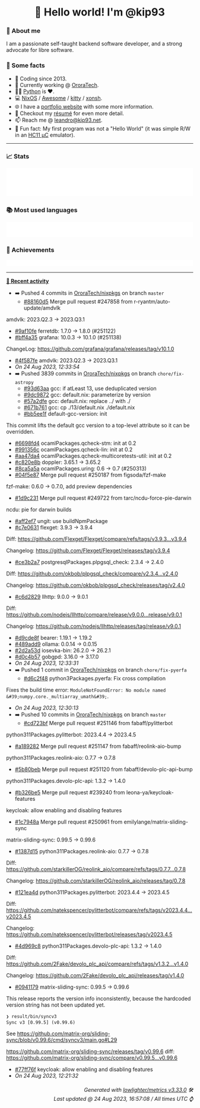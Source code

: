 <!-- README template, populated using this action:
     https://github.com/kip93/kip93/blob/main/.github/workflows/readme.yml. -->

<h1 align="center">👋 Hello world! I'm @kip93</h1> <!-- LOGIN => username -->

### 👤 About me

I am a passionate self-taught backend software developer, and a strong advocate for libre software.


### 💬 Some facts

* 📅 Coding since 2013.
* 💼 Currently working @ [OroraTech](https://ororatech.com/).
* 👨‍💻 [Python](https://github.com/search?q=user%3Akip93&l=python) is ❤️. <!-- LOGIN => username -->
* 💻 [NixOS](https://github.com/NixOS/) /
     [Awesome](https://github.com/awesomeWM/) /
     [kitty](https://github.com/kovidgoyal/kitty/) /
     [xonsh](https://github.com/xonsh/).
* 🌐 I have a [portfolio website](https://kip93.net/) with some more information.
* 📝 Checkout my [résumé](https://kip93.net/resume/) for even more detail.
* 📫 Reach me @ [leandro@kip93.net](mailto:leandro@kip93.net).
* 🎲 Fun fact: My first program was not a "Hello World" (it was simple R/W in an [HC11 µC](https://en.wikipedia.org/wiki/68HC11) emulator).


-----------------------------------------------------------------------------------------------------------------------


### 📈 Stats

![](./stats.svg)


### 📚 Most used languages <!-- by percentage, in decreasing order -->

![](./languages.svg)


### 🏅 Achievements

![](./achievements.svg)


-----------------------------------------------------------------------------------------------------------------------


**[📰 Recent activity](https://github.com/kip93)**
* ➡️ Pushed 4 commits in [OroraTech/nixpkgs](https://github.com/OroraTech/nixpkgs) on branch `master`
  * [#88160d5](https://github.com/OroraTech/nixpkgs/commit/88160d5) Merge pull request #247858 from r-ryantm/auto-update/amdvlk

amdvlk: 2023.Q2.3 -&gt; 2023.Q3.1
  * [#9af10fe](https://github.com/OroraTech/nixpkgs/commit/9af10fe) ferretdb: 1.7.0 -&gt; 1.8.0 (#251122)
  * [#bff4a35](https://github.com/OroraTech/nixpkgs/commit/bff4a35) grafana: 10.0.3 -&gt; 10.1.0 (#251138)

ChangeLog: https://github.com/grafana/grafana/releases/tag/v10.1.0
  * [#4f587fe](https://github.com/OroraTech/nixpkgs/commit/4f587fe) amdvlk: 2023.Q2.3 -&gt; 2023.Q3.1
  * *On 24 Aug 2023, 12:33:54*
* ➡️ Pushed 3839 commits in [OroraTech/nixpkgs](https://github.com/OroraTech/nixpkgs) on branch `chore/fix-astropy`
  * [#93d63aa](https://github.com/OroraTech/nixpkgs/commit/93d63aa) gcc: if atLeast 13, use deduplicated version
  * [#9dc9872](https://github.com/OroraTech/nixpkgs/commit/9dc9872) gcc: default.nix: parameterize by version
  * [#57a2dfe](https://github.com/OroraTech/nixpkgs/commit/57a2dfe) gcc: default.nix: replace ../ with ./
  * [#671b761](https://github.com/OroraTech/nixpkgs/commit/671b761) gcc: cp ./13/default.nix ./default.nix
  * [#bb5ee1f](https://github.com/OroraTech/nixpkgs/commit/bb5ee1f) default-gcc-version: init

This commit lifts the default gcc version to a top-level attribute
so it can be overridden.
  * [#6698fd4](https://github.com/OroraTech/nixpkgs/commit/6698fd4) ocamlPackages.qcheck-stm: init at 0.2
  * [#991356c](https://github.com/OroraTech/nixpkgs/commit/991356c) ocamlPackages.qcheck-lin: init at 0.2
  * [#aa47da4](https://github.com/OroraTech/nixpkgs/commit/aa47da4) ocamlPackages.qcheck-multicoretests-util: init at 0.2
  * [#c820e8b](https://github.com/OroraTech/nixpkgs/commit/c820e8b) doppler: 3.65.1 -&gt; 3.65.2
  * [#8ca5a5a](https://github.com/OroraTech/nixpkgs/commit/8ca5a5a) ocamlPackages.uring: 0.6 → 0.7 (#250313)
  * [#04f5e87](https://github.com/OroraTech/nixpkgs/commit/04f5e87) Merge pull request #250187 from figsoda/fzf-make

fzf-make: 0.6.0 -&gt; 0.7.0, add preview dependencies
  * [#1d9c231](https://github.com/OroraTech/nixpkgs/commit/1d9c231) Merge pull request #249722 from tarc/ncdu-force-pie-darwin

ncdu: pie for darwin builds
  * [#aff2ef7](https://github.com/OroraTech/nixpkgs/commit/aff2ef7) ungit: use buildNpmPackage
  * [#c7e0631](https://github.com/OroraTech/nixpkgs/commit/c7e0631) flexget: 3.9.3 -&gt; 3.9.4

Diff: https://github.com/Flexget/Flexget/compare/refs/tags/v3.9.3...v3.9.4

Changelog: https://github.com/Flexget/Flexget/releases/tag/v3.9.4
  * [#ce3b2a7](https://github.com/OroraTech/nixpkgs/commit/ce3b2a7) postgresqlPackages.plpgsql_check: 2.3.4 -&gt; 2.4.0

Diff: https://github.com/okbob/plpgsql_check/compare/v2.3.4...v2.4.0

Changelog: https://github.com/okbob/plpgsql_check/releases/tag/v2.4.0
  * [#c6d2829](https://github.com/OroraTech/nixpkgs/commit/c6d2829) llhttp: 9.0.0 -&gt; 9.0.1

Diff: https://github.com/nodejs/llhttp/compare/release/v9.0.0...release/v9.0.1

Changelog: https://github.com/nodejs/llhttp/releases/tag/release/v9.0.1
  * [#d9cde8f](https://github.com/OroraTech/nixpkgs/commit/d9cde8f) bearer: 1.19.1 -&gt; 1.19.2
  * [#489add9](https://github.com/OroraTech/nixpkgs/commit/489add9) ollama: 0.0.14 -&gt; 0.0.15
  * [#2d2a53d](https://github.com/OroraTech/nixpkgs/commit/2d2a53d) iosevka-bin: 26.2.0 -&gt; 26.2.1
  * [#d0c4b57](https://github.com/OroraTech/nixpkgs/commit/d0c4b57) gobgpd: 3.16.0 -&gt; 3.17.0
  * *On 24 Aug 2023, 12:33:31*
* ➡️ Pushed 1 commit in [OroraTech/nixpkgs](https://github.com/OroraTech/nixpkgs) on branch `chore/fix-pyerfa`
  * [#d6c2f48](https://github.com/OroraTech/nixpkgs/commit/d6c2f48) python3Packages.pyerfa: Fix cross compilation

Fixes the build time error:
`ModuleNotFoundError: No module named &#39;numpy.core._multiarray_umath&#39;`.
  * *On 24 Aug 2023, 12:30:13*
* ➡️ Pushed 10 commits in [OroraTech/nixpkgs](https://github.com/OroraTech/nixpkgs) on branch `master`
  * [#cd723bf](https://github.com/OroraTech/nixpkgs/commit/cd723bf) Merge pull request #251146 from fabaff/pylitterbot

python311Packages.pylitterbot: 2023.4.4 -&gt; 2023.4.5
  * [#a189282](https://github.com/OroraTech/nixpkgs/commit/a189282) Merge pull request #251147 from fabaff/reolink-aio-bump

python311Packages.reolink-aio: 0.7.7 -&gt; 0.7.8
  * [#5b80beb](https://github.com/OroraTech/nixpkgs/commit/5b80beb) Merge pull request #251120 from fabaff/devolo-plc-api-bump

python311Packages.devolo-plc-api: 1.3.2 -&gt; 1.4.0
  * [#b326be5](https://github.com/OroraTech/nixpkgs/commit/b326be5) Merge pull request #239240 from leona-ya/keycloak-features

keycloak: allow enabling and disabling features
  * [#1c7948a](https://github.com/OroraTech/nixpkgs/commit/1c7948a) Merge pull request #250961 from emilylange/matrix-sliding-sync

matrix-sliding-sync: 0.99.5 -&gt; 0.99.6
  * [#1387d15](https://github.com/OroraTech/nixpkgs/commit/1387d15) python311Packages.reolink-aio: 0.7.7 -&gt; 0.7.8

Diff: https://github.com/starkillerOG/reolink_aio/compare/refs/tags/0.7.7...0.7.8

Changelog: https://github.com/starkillerOG/reolink_aio/releases/tag/0.7.8
  * [#121ea4d](https://github.com/OroraTech/nixpkgs/commit/121ea4d) python311Packages.pylitterbot: 2023.4.4 -&gt; 2023.4.5

Diff: https://github.com/natekspencer/pylitterbot/compare/refs/tags/v2023.4.4...v2023.4.5

Changelog: https://github.com/natekspencer/pylitterbot/releases/tag/v2023.4.5
  * [#4d969c8](https://github.com/OroraTech/nixpkgs/commit/4d969c8) python311Packages.devolo-plc-api: 1.3.2 -&gt; 1.4.0

Diff: https://github.com/2Fake/devolo_plc_api/compare/refs/tags/v1.3.2...v1.4.0

Changelog: https://github.com/2Fake/devolo_plc_api/releases/tag/v1.4.0
  * [#0941179](https://github.com/OroraTech/nixpkgs/commit/0941179) matrix-sliding-sync: 0.99.5 -&gt; 0.99.6

This release reports the version info inconsistently, because
the hardcoded version string has not been updated yet.

```
❯ result/bin/syncv3
Sync v3 [0.99.5] (v0.99.6)
```

See https://github.com/matrix-org/sliding-sync/blob/v0.99.6/cmd/syncv3/main.go#L29

https://github.com/matrix-org/sliding-sync/releases/tag/v0.99.6
diff: https://github.com/matrix-org/sliding-sync/compare/v0.99.5...v0.99.6
  * [#77ff76f](https://github.com/OroraTech/nixpkgs/commit/77ff76f) keycloak: allow enabling and disabling features
  * *On 24 Aug 2023, 12:21:32*
 <!-- Last activity -->


<h6 align="right"><em>
    Generated with <a href="https://github.com/lowlighter/metrics/tree/latest/">lowlighter/metrics v3.33.0</a> 🛠️<br> <!-- VERSION => MAJOR.minor.patch -->
    Last updated @ 24 Aug 2023, 16:57:08 / All times UTC ⌚ <!-- meta.generated => DD/MM/YYYY, hh:mm -->
</em></h6>
